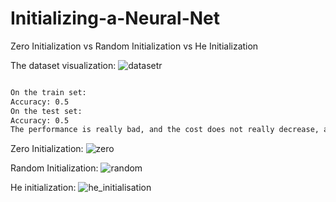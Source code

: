 # Initializing-a-Neural-Net
Zero Initialization vs Random Initialization vs He Initialization

The dataset visualization:
![datasetr](https://user-images.githubusercontent.com/19201530/38847064-56acdd3a-421d-11e8-84a0-72d315db3614.PNG)
```html

On the train set:
Accuracy: 0.5
On the test set:
Accuracy: 0.5
The performance is really bad, and the cost does not really decrease, and the algorithm performs no better than random guessing.

```

Zero Initialization:
![zero](https://user-images.githubusercontent.com/19201530/38847045-349065fa-421d-11e8-8d05-90380736ee9a.PNG)

Random Initialization:
![random](https://user-images.githubusercontent.com/19201530/38847046-34c79e30-421d-11e8-91d1-25b858dc16ab.PNG)

He initialization:
![he_initialisation](https://user-images.githubusercontent.com/19201530/38847047-3500bb8e-421d-11e8-8a21-f58cea89da04.PNG)



